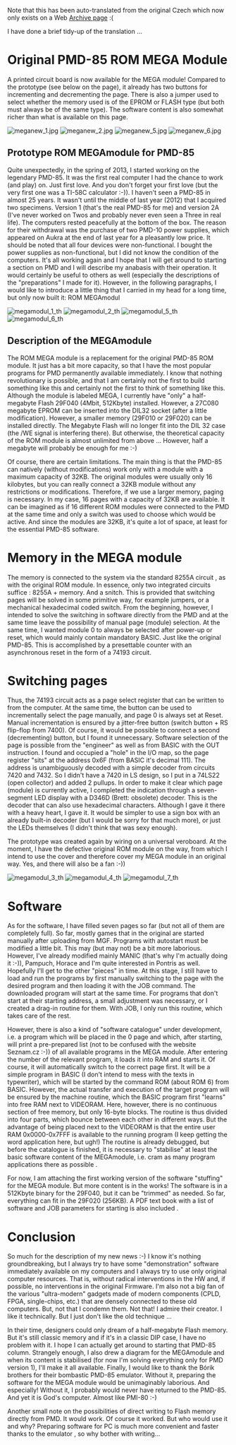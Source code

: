 Note that this has been auto-translated from the original Czech which now only exists on a Web [Archive page](https://web.archive.org/web/20170906110934/http://www.nostalcomp.cz/pmd_megamodul.php) :(<br>

I have done a brief tidy-up of the translation ... <br>

# Original PMD-85 ROM MEGA Module
A printed circuit board is now available for the MEGA module! Compared to the prototype (see below on the page), it already has two buttons for incrementing and decrementing the page. There is also a jumper used to select whether the memory used is of the EPROM or FLASH type (but both must always be of the same type). The software content is also somewhat richer than what is available on this page. <br>

![meganew_1.jpg](meganew_1.jpg)
![meganew_2.jpg](meganew_2.jpg)
![meganew_5.jpg](meganew_5.jpg)
![meganew_6.jpg](meganew_6.jpg)

## Prototype ROM MEGAmodule for PMD-85
Quite unexpectedly, in the spring of 2013, I started working on the legendary PMD-85. It was the first real computer I had the chance to work (and play) on. Just first love. And you don't forget your first love (but the very first one was a TI-58C calculator :-)). I haven't seen a PMD-85 in almost 25 years. It wasn't until the middle of last year (2012) that I acquired two specimens. Version 1 (that's the real PMD-85 for me) and version 2A (I've never worked on Twos and probably never even seen a Three in real life). The computers rested peacefully at the bottom of the box. The reason for their withdrawal was the purchase of two PMD-10 power supplies, which appeared on Aukra at the end of last year for a pleasantly low price. It should be noted that all four devices were non-functional. I bought the power supplies as non-functional, but I did not know the condition of the computers. It's all working again and I hope that I will get around to starting a section on PMD and I will describe my anabasis with their operation. It would certainly be useful to others as well (especially the descriptions of the "preparations" I made for it). However, in the following paragraphs, I would like to introduce a little thing that I carried in my head for a long time, but only now built it: ROM MEGAmodul

![megamodul_1_th](megamodul_1_th.jpg)
![megamodul_2_th](megamodul_2_th.jpg)
![megamodul_5_th](megamodul_5_th.jpg)
![megamodul_6_th](megamodul_6_th.jpg)

## Description of the MEGAmodule
The ROM MEGA module is a replacement for the original PMD-85 ROM module. It just has a bit more capacity, so that I have the most popular programs for PMD permanently available immediately. I know that nothing revolutionary is possible, and that I am certainly not the first to build something like this and certainly not the first to think of something like this. Although the module is labeled MEGA, I currently have "only" a half-megabyte Flash 29F040 (4Mbit, 512Kbyte) installed. However, a 27C080 megabyte EPROM can be inserted into the DIL32 socket (after a little modification). However, a smaller memory (29F010 or 29F020) can be installed directly. The Megabyte Flash will no longer fit into the DIL 32 case (the /WE signal is interfering there). But otherwise, the theoretical capacity of the ROM module is almost unlimited from above ... However, half a megabyte will probably be enough for me :-)

Of course, there are certain limitations. The main thing is that the PMD-85 can natively (without modifications) work only with a module with a maximum capacity of 32KB. The original modules were usually only 16 kilobytes, but you can really connect a 32KB module without any restrictions or modifications. Therefore, if we use a larger memory, paging is necessary. In my case, 16 pages with a capacity of 32KB are available. It can be imagined as if 16 different ROM modules were connected to the PMD at the same time and only a switch was used to choose which would be active. And since the modules are 32KB, it's quite a lot of space, at least for the essential PMD-85 software.

# Memory in the MEGA module
The memory is connected to the system via the standard 8255A circuit , as with the original ROM module. In essence, only two integrated circuits suffice : 8255A + memory. And a snitch. This is provided that switching pages will be solved in some primitive way, for example jumpers, or a mechanical hexadecimal coded switch. From the beginning, however, I intended to solve the switching in software directly from the PMD and at the same time leave the possibility of manual page (module) selection. At the same time, I wanted module 0 to always be selected after power-up or reset, which would mainly contain mandatory BASIC. Just like the original PMD-85. This is accomplished by a presettable counter with an asynchronous reset in the form of a 74193 circuit.

# Switching pages
Thus, the 74193 circuit acts as a page select register that can be written to from the computer. At the same time, the button can be used to incrementally select the page manually, and page 0 is always set at Reset. Manual incrementation is ensured by a jitter-free button (switch button + RS flip-flop from 7400). Of course, it would be possible to connect a second (decrementing) button, but I found it unnecessary. Software selection of the page is possible from the "engineer" as well as from BASIC with the OUT instruction. I found and occupied a "hole" in the I/O map, so the page register "sits" at the address 0x6F (from BASIC it's decimal 111). The address is unambiguously decoded with a simple decoder from circuits 7420 and 7432. So I didn't have a 7420 in LS design, so I put in a 74LS22 (open collector) and added 2 pullups. In order to make it clear which page (module) is currently active, I completed the indication through a seven-segment LED display with a D346D (Brett: obsolete) decoder. This is the decoder that can also use hexadecimal characters. Although I gave it there with a heavy heart, I gave it. It would be simpler to use a sign box with an already built-in decoder (but I would be sorry for that much more), or just the LEDs themselves (I didn't think that was sexy enough).

The prototype was created again by wiring on a universal veroboard. At the moment, I have the defective original ROM module on the way, from which I intend to use the cover and therefore cover my MEGA module in an original way. Yes, and there will also be a fan :-))

![megamodul_3_th](megamodul_3_th.jpg)
![megamodul_4_th](megamodul_4_th.jpg)
![megamodul_7_th](megamodul_7_th.jpg)

# Software
As for the software, I have filled seven pages so far (but not all of them are completely full). So far, mostly games that in the original are started manually after uploading from MGF. Programs with autostart must be modified a little bit. This may (but may not) be a bit more laborious. However, I've already modified mainly MANIC (that's why I'm actually doing it :-)), Pampuch, Horace and I'm quite interested in Pontris as well. Hopefully I'll get to the other "pieces" in time. At this stage, I still have to load and run the programs by first manually switching to the page with the desired program and then loading it with the JOB command. The downloaded program will start at the same time. For programs that don't start at their starting address, a small adjustment was necessary, or I created a drag-in routine for them. With JOB, I only run this routine, which takes care of the rest.

However, there is also a kind of "software catalogue" under development, i.e. a program which will be placed in the 0 page and which, after starting, will print a pre-prepared list (not to be confused with the website Seznam.cz :-)) of all available programs in the MEGA module. After entering the number of the relevant program, it loads it into RAM and starts it. Of course, it will automatically switch to the correct page first. It will be a simple program in BASIC (I don't intend to mess with the texts in typewriter), which will be started by the command ROM (about ROM 6) from BASIC. However, the actual transfer and execution of the target program will be ensured by the machine routine, which the BASIC program first "learns" into free RAM next to VIDEORAM. Here, however, there is no continuous section of free memory, but only 16-byte blocks. The routine is thus divided into four parts, which bounce between each other in different ways. But the advantage of being placed next to the VIDEORAM is that the entire user RAM 0x0000-0x7FFF is available to the running program (I keep getting the word application here, but ugh!) The routine is already debugged, but before the catalogue is finished, it is necessary to "stabilise" at least the basic software content of the MEGAmodule, i.e. cram as many program applications there as possible .

For now, I am attaching the first working version of the software "stuffing" for the MEGA module. But more content is in the works! The software is in a 512Kbyte binary for the 29F040, but it can be "trimmed" as needed. So far, everything can fit in the 29F020 (256KB). A PDF text book with a list of software and JOB parameters for starting is also included .

# Conclusion
So much for the description of my new news :-) I know it's nothing groundbreaking, but I always try to have some "demonstration" software immediately available on my computers and I always try to use only original computer resources. That is, without radical interventions in the HW and, if possible, no interventions in the original Firmware. I'm also not a big fan of the various "ultra-modern" gadgets made of modern components (CPLD, FPGA, single-chips, etc.) that are densely connected to these old computers. But, not that I condemn them. Not that! I admire their creator. I like it technically. But I just don't like the old technique ...

In their time, designers could only dream of a half-megabyte Flash memory. But it's still classic memory and if it's in a classic DIP case, I have no problem with it. I hope I can actually get around to starting that PMD-85 column. Strangely enough, I also drew a diagram for the MEGAmodule and when its content is stabilised (for now I'm solving everything only for PMD version 1), I'll make it all available. Finally, I would like to thank the Bórik brothers for their bombastic PMD-85 emulator. Without it, preparing the software for the MEGA module would be unimaginably laborious. And especially! Without it, I probably would never have returned to the PMD-85. And yet it is God's computer. Almost like PMI-80 :-)

Another small note on the possibilities of direct writing to Flash memory directly from PMD. It would work. Of course it worked. But who would use it and why? Preparing software for PC is much more convenient and faster thanks to the emulator , so why bother with writing...
